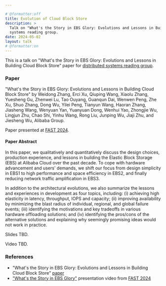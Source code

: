 ```yaml
---

# @formatter:off
title: Evolution of Cloud Block Store
description: >
  Talk on "What's the Story in EBS Glory: Evolutions and Lessons in Building Cloud Block Store" paper for distributed
  systems reading group.
date: 2024-05-02
layout: talk
# @formatter:on
---
```


This is a talk on "What's the Story in EBS Glory: Evolutions and Lessons in Building Cloud Block Store"
paper for [distributed systems reading group](http://charap.co/category/reading-group/).

### Paper

"What's the Story in EBS Glory: Evolutions and Lessons in Building Cloud Block Store" by Weidong Zhang, Erci Xu, Qiuping
Wang, Xiaolu Zhang, Yuesheng Gu, Zhenwei Lu, Tao Ouyang, Guanqun Dai, Wenwen Peng, Zhe Xu, Shuo Zhang, Dong Wu, Yilei
Peng, Tianyun Wang, Haoran Zhang, Jiasheng Wang, Wenyuan Yan, Yuanyuan Dong, Wenhui Yao, Zhongjie Wu, Lingjun Zhu, Chao
Shi, Yinhu Wang, Rong Liu, Junping Wu, Jiaji Zhu, and Jiesheng Wu, Alibaba Group.

Paper presented at [FAST 2024](https://www.usenix.org/conference/fast24/technical-sessions).

#### Paper Abstract

In this paper, we qualitatively and quantitatively discuss the design choices, production experience, and lessons in
building the Elastic Block Storage (EBS) at Alibaba Cloud over the past decade. To cope with hardware advancement and
users' demands, we shift our focus from design simplicity in EBS1 to high performance and space efficiency in EBS2, and
finally reducing network traffic amplification in EBS3.

In addition to the architectural evolutions, we also summarize the lessons and experiences in development as four
topics, including: (i) achieving high elasticity in latency, throughput, IOPS and capacity; (ii) improving availability
by minimizing the blast radius of individual, regional, and global failure events; (iii) identifying the motivations and
key tradeoffs in various hardware offloading solutions; and (iv) identifying the pros/cons of the alternative solutions
and explaining why seemingly promising ideas would not work in practice.

Slides TBD.

Video TBD.

### References

- "What's the Story in EBS Glory: Evolutions and Lessons in Building Cloud Block
  Store" [paper](https://www.usenix.org/conference/fast24/presentation/zhang-weidong)
- ["What's the Story in EBS Glory"](https://youtu.be/37X8vCuLDRg) presentation video
  from [FAST 2024](https://www.usenix.org/conference/fast24/technical-sessions)

